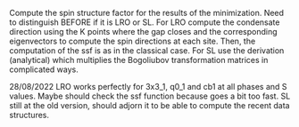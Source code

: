 Compute the spin structure factor for the results of the minimization.
Need to distinguish BEFORE if it is LRO or SL.
For LRO compute the condensate direction using the K points where the gap closes
and the corresponding eigenvectors to compute the spin directions at each site. Then,
the computation of the ssf is as in the classical case.
For SL use the derivation (analytical) which multiplies the Bogoliubov transformation
matrices in complicated ways.

28/08/2022
LRO works perfectly for 3x3_1, q0_1 and cb1 at all phases and S values. Maybe should check the ssf function because goes a bit too fast.
SL still at the old version, should adjorn it to be able to compute the recent data structures.

